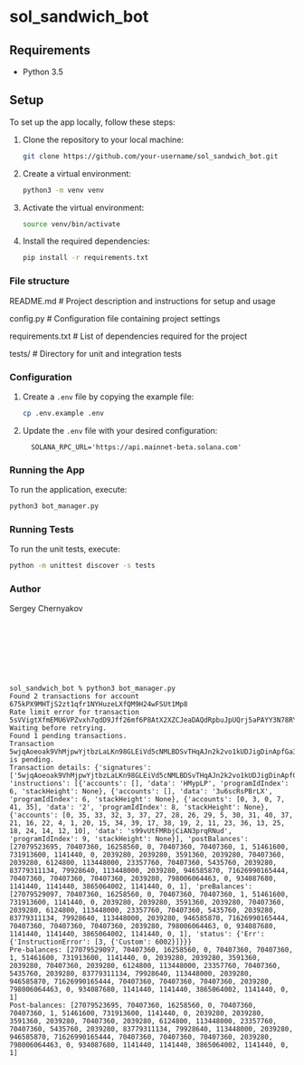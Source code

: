 # sol_sandwich_bot

## Requirements

- Python 3.5

## Setup
To set up the app locally, follow these steps:

1. Clone the repository to your local machine:
    ```sh
    git clone https://github.com/your-username/sol_sandwich_bot.git
    ```

2. Create a virtual environment:
    ```sh
    python3 -m venv venv
    ```

3. Activate the virtual environment:
    ```sh
    source venv/bin/activate
    ```

4. Install the required dependencies:
    ```sh
    pip install -r requirements.txt
    ```

### File structure

README.md            # Project description and instructions for setup and usage

config.py            # Configuration file containing project settings

requirements.txt     # List of dependencies required for the project

tests/               # Directory for unit and integration tests

### Configuration

1. Create a `.env` file by copying the example file:
    ```sh
    cp .env.example .env
    ```

2. Update the `.env` file with your desired configuration:
    ```env
      SOLANA_RPC_URL='https://api.mainnet-beta.solana.com'
    ```

### Running the App

To run the application, execute:
```sh
python3 bot_manager.py
```

### Running Tests

To run the unit tests, execute:
```sh
python -m unittest discover -s tests
```

### Author
Sergey Chernyakov
```








sol_sandwich_bot % python3 bot_manager.py
Found 2 transactions for account 675kPX9MHTjS2zt1qfr1NYHuzeLXfQM9H24wFSUt1Mp8
Rate limit error for transaction 5sVVigtXfmEMU6VPZvxh7qdD9Jff26mf6P8AtX2XZCJeaDAQdRpbuJpUQrj5aPAYY3N78RYixWzNvhTVZBQvbLXG. Waiting before retrying.
Found 1 pending transactions.
Transaction 5wjqAoeoak9VhMjpwYjtbzLaLKn98GLEiVd5cNMLBDSvTHqAJn2k2vo1kUDJigDinApfGa3qnVvE1XWkfwDg42Ja is pending.
Transaction details: {'signatures': ['5wjqAoeoak9VhMjpwYjtbzLaLKn98GLEiVd5cNMLBDSvTHqAJn2k2vo1kUDJigDinApfGa3qnVvE1XWkfwDg42Ja'], 'instructions': [{'accounts': [], 'data': 'HMypLP', 'programIdIndex': 6, 'stackHeight': None}, {'accounts': [], 'data': '3u6scRsPBrLX', 'programIdIndex': 6, 'stackHeight': None}, {'accounts': [0, 3, 0, 7, 41, 35], 'data': '2', 'programIdIndex': 8, 'stackHeight': None}, {'accounts': [0, 35, 33, 32, 3, 37, 27, 28, 26, 29, 5, 30, 31, 40, 37, 21, 16, 22, 4, 1, 20, 15, 34, 39, 17, 38, 19, 2, 11, 23, 36, 13, 25, 18, 24, 14, 12, 10], 'data': 's99vUtFMRbjCiAN3prqRNud', 'programIdIndex': 9, 'stackHeight': None}], 'postBalances': [27079523695, 70407360, 16258560, 0, 70407360, 70407360, 1, 51461600, 731913600, 1141440, 0, 2039280, 2039280, 3591360, 2039280, 70407360, 2039280, 6124800, 113448000, 23357760, 70407360, 5435760, 2039280, 83779311134, 79928640, 113448000, 2039280, 946585870, 71626990165444, 70407360, 70407360, 70407360, 2039280, 798006064463, 0, 934087680, 1141440, 1141440, 3865064002, 1141440, 0, 1], 'preBalances': [27079529097, 70407360, 16258560, 0, 70407360, 70407360, 1, 51461600, 731913600, 1141440, 0, 2039280, 2039280, 3591360, 2039280, 70407360, 2039280, 6124800, 113448000, 23357760, 70407360, 5435760, 2039280, 83779311134, 79928640, 113448000, 2039280, 946585870, 71626990165444, 70407360, 70407360, 70407360, 2039280, 798006064463, 0, 934087680, 1141440, 1141440, 3865064002, 1141440, 0, 1], 'status': {'Err': {'InstructionError': [3, {'Custom': 6002}]}}}
Pre-balances: [27079529097, 70407360, 16258560, 0, 70407360, 70407360, 1, 51461600, 731913600, 1141440, 0, 2039280, 2039280, 3591360, 2039280, 70407360, 2039280, 6124800, 113448000, 23357760, 70407360, 5435760, 2039280, 83779311134, 79928640, 113448000, 2039280, 946585870, 71626990165444, 70407360, 70407360, 70407360, 2039280, 798006064463, 0, 934087680, 1141440, 1141440, 3865064002, 1141440, 0, 1]
Post-balances: [27079523695, 70407360, 16258560, 0, 70407360, 70407360, 1, 51461600, 731913600, 1141440, 0, 2039280, 2039280, 3591360, 2039280, 70407360, 2039280, 6124800, 113448000, 23357760, 70407360, 5435760, 2039280, 83779311134, 79928640, 113448000, 2039280, 946585870, 71626990165444, 70407360, 70407360, 70407360, 2039280, 798006064463, 0, 934087680, 1141440, 1141440, 3865064002, 1141440, 0, 1]
